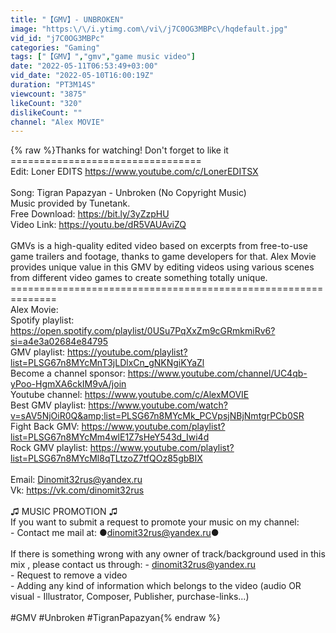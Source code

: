 ```yaml
---
title: "【GMV】- UNBROKEN"
image: "https:\/\/i.ytimg.com\/vi\/j7C0OG3MBPc\/hqdefault.jpg"
vid_id: "j7C0OG3MBPc"
categories: "Gaming"
tags: ["【GMV】","gmv","game music video"]
date: "2022-05-11T06:53:49+03:00"
vid_date: "2022-05-10T16:00:19Z"
duration: "PT3M14S"
viewcount: "3875"
likeCount: "320"
dislikeCount: ""
channel: "Alex MOVIE"
---
```

{% raw %}Thanks for watching! Don't forget to like it<br />=================================<br />Edit: Loner EDITS <a rel="nofollow" target="blank" href="https://www.youtube.com/c/LonerEDITSX">https://www.youtube.com/c/LonerEDITSX</a><br /><br />Song: Tigran Papazyan - Unbroken (No Copyright Music)<br />Music provided by Tunetank.<br />Free Download: <a rel="nofollow" target="blank" href="https://bit.ly/3yZzpHU">https://bit.ly/3yZzpHU</a><br />Video Link: <a rel="nofollow" target="blank" href="https://youtu.be/dR5VAUAviZQ">https://youtu.be/dR5VAUAviZQ</a><br /><br />GMVs is a high-quality edited video based on excerpts from free-to-use game trailers and footage, thanks to game developers for that. Alex Movie provides unique value in this GMV by editing videos using various scenes from different video games to create something totally unique.<br />==============================================================<br />Alex Movie: <br />Spotify playlist: <a rel="nofollow" target="blank" href="https://open.spotify.com/playlist/0USu7PqXxZm9cGRmkmiRv6?si=a4e3a02684e84795">https://open.spotify.com/playlist/0USu7PqXxZm9cGRmkmiRv6?si=a4e3a02684e84795</a><br />GMV playlist: <a rel="nofollow" target="blank" href="https://youtube.com/playlist?list=PLSG67n8MYcMnT3jLDlxCn_gNKNgiKYaZl">https://youtube.com/playlist?list=PLSG67n8MYcMnT3jLDlxCn_gNKNgiKYaZl</a><br />Become a channel sponsor: <a rel="nofollow" target="blank" href="https://www.youtube.com/channel/UC4qb-yPoo-HgmXA6ckIM9vA/join">https://www.youtube.com/channel/UC4qb-yPoo-HgmXA6ckIM9vA/join</a><br />Youtube channel:   <a rel="nofollow" target="blank" href="https://www.youtube.com/c/AlexMOVIE">https://www.youtube.com/c/AlexMOVIE</a><br />Best GMV playlist:  <a rel="nofollow" target="blank" href="https://www.youtube.com/watch?v=sAV5NjOiR0Q&amp;list=PLSG67n8MYcMk_PCVpsjNBjNmtgrPCb0SR">https://www.youtube.com/watch?v=sAV5NjOiR0Q&amp;list=PLSG67n8MYcMk_PCVpsjNBjNmtgrPCb0SR</a><br />Fight Back GMV: <a rel="nofollow" target="blank" href="https://www.youtube.com/playlist?list=PLSG67n8MYcMm4wlE1Z7sHeY543d_Iwi4d">https://www.youtube.com/playlist?list=PLSG67n8MYcMm4wlE1Z7sHeY543d_Iwi4d</a><br />Rock GMV playlist: <a rel="nofollow" target="blank" href="https://www.youtube.com/playlist?list=PLSG67n8MYcMl8qTLtzoZ7tfQOz85gbBIX">https://www.youtube.com/playlist?list=PLSG67n8MYcMl8qTLtzoZ7tfQOz85gbBIX</a><br /><br />Email: Dinomit32rus@yandex.ru<br />Vk: <a rel="nofollow" target="blank" href="https://vk.com/dinomit32rus">https://vk.com/dinomit32rus</a><br /><br />♫  MUSIC PROMOTION   ♫<br />If you want to submit a request to promote your music on my channel:<br />- Contact me mail at: ●dinomit32rus@yandex.ru●<br /><br /> If there is something wrong with any owner of track/background used in this mix , please contact us through:     - dinomit32rus@yandex.ru <br />- Request to remove a video<br />- Adding any kind of information which belongs to the video (audio OR visual - Illustrator, Composer, Publisher, purchase-links...)<br /><br />#GMV #Unbroken #TigranPapazyan{% endraw %}
